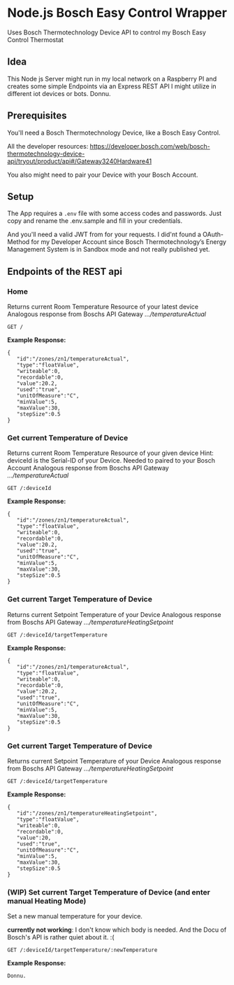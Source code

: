 # Node.js Bosch Easy Control Wrapper
Uses Bosch Thermotechnology Device API to control my Bosch Easy Control Thermostat

## Idea
This Node js Server might run in my local network on a Raspberry PI and creates some simple Endpoints via an Express REST API I might utilize in different iot devices or bots. Donnu.

## Prerequisites
You'll need a Bosch Thermotechnology Device, like a Bosch Easy Control.

All the developer resources:
https://developer.bosch.com/web/bosch-thermotechnology-device-api/tryout/product/api#/Gateway3240Hardware41

You also might need to pair your Device with your Bosch Account.

## Setup

The App requires a ```.env``` file with some access codes and passwords.
Just copy and rename the .env.sample and fill in your credentials.

And you'll need a valid JWT from for your requests. I did'nt found a OAuth-Method for my Developer Account since Bosch Thermotechnology’s Energy Management System is in Sandbox mode and not really published yet.

## Endpoints of the REST api

### Home
Returns current Room Temperature Resource of your latest device
Analogous response from Boschs API Gateway *.../temperatureActual*

```
GET /
```

**Example Response:**
```
{
   "id":"/zones/zn1/temperatureActual",
   "type":"floatValue",
   "writeable":0,
   "recordable":0,
   "value":20.2,
   "used":"true",
   "unitOfMeasure":"C",
   "minValue":5,
   "maxValue":30,
   "stepSize":0.5
}
```

### Get current Temperature of Device
Returns current Room Temperature Resource of your given device
Hint: deviceId is the Serial-ID of your Device. Needed to paired to your Bosch Account
Analogous response from Boschs API Gateway *.../temperatureActual*

```
GET /:deviceId
```

**Example Response:**
```
{
   "id":"/zones/zn1/temperatureActual",
   "type":"floatValue",
   "writeable":0,
   "recordable":0,
   "value":20.2,
   "used":"true",
   "unitOfMeasure":"C",
   "minValue":5,
   "maxValue":30,
   "stepSize":0.5
}
```

### Get current Target Temperature of Device
Returns current Setpoint Temperature of your Device
Analogous response from Boschs API Gateway *.../temperatureHeatingSetpoint*

```
GET /:deviceId/targetTemperature
```

**Example Response:**
```
{
   "id":"/zones/zn1/temperatureActual",
   "type":"floatValue",
   "writeable":0,
   "recordable":0,
   "value":20.2,
   "used":"true",
   "unitOfMeasure":"C",
   "minValue":5,
   "maxValue":30,
   "stepSize":0.5
}
```

### Get current Target Temperature of Device
Returns current Setpoint Temperature of your Device
Analogous response from Boschs API Gateway *.../temperatureHeatingSetpoint*

```
GET /:deviceId/targetTemperature
```

**Example Response:**
```
{
   "id":"/zones/zn1/temperatureHeatingSetpoint",
   "type":"floatValue",
   "writeable":0,
   "recordable":0,
   "value":20,
   "used":"true",
   "unitOfMeasure":"C",
   "minValue":5,
   "maxValue":30,
   "stepSize":0.5
}
```

### (WIP) Set current Target Temperature of Device (and enter manual Heating Mode)
Set a new manual temperature for your device.

**currently not working**: I don't know which body is needed. And the Docu of Bosch's API is rather quiet about it. :(

```
GET /:deviceId/targetTemperature/:newTemperature
```

**Example Response:**
```
Donnu.
```
